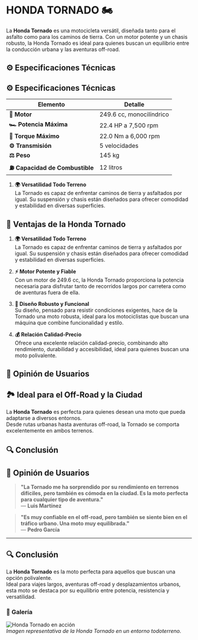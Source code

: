 # **HONDA TORNADO** 🏍️

La **Honda Tornado** es una motocicleta versátil, diseñada tanto para el asfalto como para los caminos de tierra. Con un motor potente y un chasis robusto, la Honda Tornado es ideal para quienes buscan un equilibrio entre la conducción urbana y las aventuras off-road.

## ⚙️ **Especificaciones Técnicas**

## ⚙️ **Especificaciones Técnicas**

| **Elemento**                    | **Detalle**              |
| ------------------------------- | ------------------------ |
| **🔧 Motor**                    | 249.6 cc, monocilíndrico |
| **🏎️ Potencia Máxima**          | 22.4 HP a 7,500 rpm      |
| **🔄 Torque Máximo**            | 22.0 Nm a 6,000 rpm      |
| **⚙️ Transmisión**              | 5 velocidades            |
| **⚖️ Peso**                     | 145 kg                   |
| **⛽ Capacidad de Combustible** | 12 litros                |

1. **🌍 Versatilidad Todo Terreno**  
   La Tornado es capaz de enfrentar caminos de tierra y asfaltados por igual. Su suspensión y chasis están diseñados para ofrecer comodidad y estabilidad en diversas superficies.

## 🌟 **Ventajas de la Honda Tornado**

1. **🌍 Versatilidad Todo Terreno**  
   La Tornado es capaz de enfrentar caminos de tierra y asfaltados por igual. Su suspensión y chasis están diseñados para ofrecer comodidad y estabilidad en diversas superficies.

2. **⚡ Motor Potente y Fiable**  
   Con un motor de 249.6 cc, la Honda Tornado proporciona la potencia necesaria para disfrutar tanto de recorridos largos por carretera como de aventuras fuera de ella.

3. **🎨 Diseño Robusto y Funcional**  
   Su diseño, pensado para resistir condiciones exigentes, hace de la Tornado una moto robusta, ideal para los motociclistas que buscan una máquina que combine funcionalidad y estilo.

4. **💰 Relación Calidad-Precio**  
   Ofrece una excelente relación calidad-precio, combinando alto rendimiento, durabilidad y accesibilidad, ideal para quienes buscan una moto polivalente.

## 💬 **Opinión de Usuarios**

## 🏞️ **Ideal para el Off-Road y la Ciudad**

La **Honda Tornado** es perfecta para quienes desean una moto que pueda adaptarse a diversos entornos.  
Desde rutas urbanas hasta aventuras off-road, la Tornado se comporta excelentemente en ambos terrenos.

## 🔍 **Conclusión**

## 💬 **Opinión de Usuarios**

> **"La Tornado me ha sorprendido por su rendimiento en terrenos difíciles, pero también es cómoda en la ciudad. Es la moto perfecta para cualquier tipo de aventura."**  
> — **Luis Martínez**

> **"Es muy confiable en el off-road, pero también se siente bien en el tráfico urbano. Una moto muy equilibrada."**  
> — **Pedro García**

---

## 🔍 **Conclusión**

La **Honda Tornado** es la moto perfecta para aquellos que buscan una opción polivalente.  
Ideal para viajes largos, aventuras off-road y desplazamientos urbanos, esta moto se destaca por su equilibrio entre potencia, resistencia y versatilidad.

### 📸 **Galería**

![Honda Tornado en acción](https://comprarmoto.com.ar/wp-content/uploads/2024/10/IFR_HDA0202FINAL009_Lancamento_Honda_Tornado_R5-904.webp)  
_Imagen representativa de la Honda Tornado en un entorno todoterreno._

